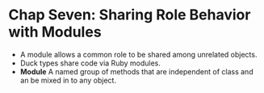 # Chap Seven: Sharing Role Behavior with Modules

* A module allows a common role to be shared among unrelated objects.
* Duck types share code via Ruby modules.
* **Module** A named group of methods that are independent of class and an be mixed in to any object.
